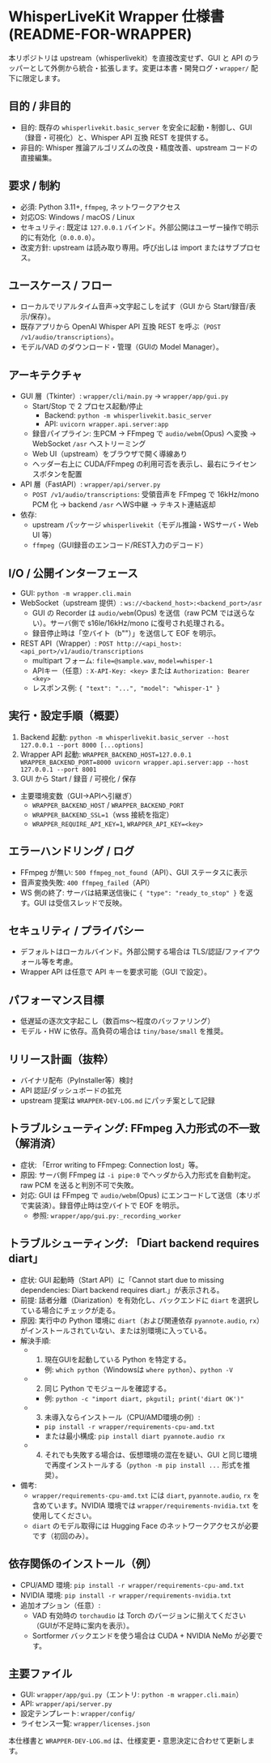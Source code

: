 # WhisperLiveKit Wrapper 仕様書 (README-FOR-WRAPPER)

本リポジトリは upstream（whisperlivekit）を直接改変せず、GUI と API のラッパーとして外側から統合・拡張します。変更は本書・開発ログ・`wrapper/` 配下に限定します。

## 目的 / 非目的
- 目的: 既存の `whisperlivekit.basic_server` を安全に起動・制御し、GUI（録音・可視化）と、Whisper API 互換 REST を提供する。
- 非目的: Whisper 推論アルゴリズムの改良・精度改善、upstream コードの直接編集。

## 要求 / 制約
- 必須: Python 3.11+, `ffmpeg`, ネットワークアクセス
- 対応OS: Windows / macOS / Linux
- セキュリティ: 既定は `127.0.0.1` バインド。外部公開はユーザー操作で明示的に有効化（`0.0.0.0`）。
- 改変方針: upstream は読み取り専用。呼び出しは import またはサブプロセス。

## ユースケース / フロー
- ローカルでリアルタイム音声→文字起こしを試す（GUI から Start/録音/表示/保存）。
- 既存アプリから OpenAI Whisper API 互換 REST を呼ぶ（`POST /v1/audio/transcriptions`）。
- モデル/VAD のダウンロード・管理（GUIの Model Manager）。

## アーキテクチャ
- GUI 層（Tkinter）: `wrapper/cli/main.py` → `wrapper/app/gui.py`
  - Start/Stop で 2 プロセス起動/停止
    - Backend: `python -m whisperlivekit.basic_server`
    - API: `uvicorn wrapper.api.server:app`
  - 録音パイプライン: 生PCM → FFmpeg で `audio/webm`(Opus) へ変換 → WebSocket `/asr` へストリーミング
  - Web UI（upstream）をブラウザで開く導線あり
  - ヘッダー右上に CUDA/FFmpeg の利用可否を表示し、最右にライセンスボタンを配置
- API 層（FastAPI）: `wrapper/api/server.py`
  - `POST /v1/audio/transcriptions`: 受領音声を FFmpeg で 16kHz/mono PCM 化 → backend `/asr` へWS中継 → テキスト連結返却
- 依存:
  - upstream パッケージ `whisperlivekit`（モデル推論・WSサーバ・Web UI 等）
  - `ffmpeg`（GUI録音のエンコード/REST入力のデコード）

## I/O / 公開インターフェース
- GUI: `python -m wrapper.cli.main`
- WebSocket（upstream 提供）: `ws://<backend_host>:<backend_port>/asr`
  - GUI の Recorder は `audio/webm`(Opus) を送信（raw PCM では送らない）。サーバ側で s16le/16kHz/mono に復号され処理される。
  - 録音停止時は「空バイト（b""）」を送信して EOF を明示。
- REST API（Wrapper）: `POST http://<api_host>:<api_port>/v1/audio/transcriptions`
  - multipart フォーム: `file=@sample.wav`, `model=whisper-1`
  - APIキー（任意）: `X-API-Key: <key>` または `Authorization: Bearer <key>`
  - レスポンス例: `{ "text": "...", "model": "whisper-1" }`

## 実行・設定手順（概要）
1) Backend 起動: `python -m whisperlivekit.basic_server --host 127.0.0.1 --port 8000 [...options]`
2) Wrapper API 起動: `WRAPPER_BACKEND_HOST=127.0.0.1 WRAPPER_BACKEND_PORT=8000 uvicorn wrapper.api.server:app --host 127.0.0.1 --port 8001`
3) GUI から Start / 録音 / 可視化 / 保存

- 主要環境変数（GUI→APIへ引継ぎ）
  - `WRAPPER_BACKEND_HOST` / `WRAPPER_BACKEND_PORT`
  - `WRAPPER_BACKEND_SSL=1`（wss 接続を指定）
  - `WRAPPER_REQUIRE_API_KEY=1`, `WRAPPER_API_KEY=<key>`

## エラーハンドリング / ログ
- FFmpeg が無い: `500 ffmpeg_not_found`（API）、GUI ステータスに表示
- 音声変換失敗: `400 ffmpeg_failed`（API）
- WS 側の終了: サーバは結果送信後に `{ "type": "ready_to_stop" }` を返す。GUI は受信スレッドで反映。

## セキュリティ / プライバシー
- デフォルトはローカルバインド。外部公開する場合は TLS/認証/ファイアウォール等を考慮。
- Wrapper API は任意で API キーを要求可能（GUI で設定）。

## パフォーマンス目標
- 低遅延の逐次文字起こし（数百ms〜程度のバッファリング）
- モデル・HW に依存。高負荷の場合は `tiny/base/small` を推奨。

## リリース計画（抜粋）
- バイナリ配布（PyInstaller等）検討
- API 認証/ダッシュボードの拡充
- upstream 提案は `WRAPPER-DEV-LOG.md` にパッチ案として記録

## トラブルシューティング: FFmpeg 入力形式の不一致（解消済）
- 症状: 「Error writing to FFmpeg: Connection lost」等。
- 原因: サーバ側 FFmpeg は `-i pipe:0` でヘッダから入力形式を自動判定。raw PCM を送ると判別不可で失敗。
- 対応: GUI は FFmpeg で `audio/webm`(Opus) にエンコードして送信（本リポで実装済）。録音停止時は空バイトで EOF を明示。
  - 参照: `wrapper/app/gui.py:_recording_worker`

## トラブルシューティング: 「Diart backend requires diart」
- 症状: GUI 起動時（Start API）に「Cannot start due to missing dependencies: Diart backend requires diart.」が表示される。
- 前提: 話者分離（Diarization）を有効化し、バックエンドに `diart` を選択している場合にチェックが走る。
- 原因: 実行中の Python 環境に `diart`（および関連依存 `pyannote.audio`, `rx`）がインストールされていない、または別環境に入っている。
- 解決手順:
  - 1) 現在GUIを起動している Python を特定する。
    - 例: `which python`（Windowsは `where python`）、`python -V`
  - 2) 同じ Python でモジュールを確認する。
    - 例: `python -c "import diart, pkgutil; print('diart OK')"`
  - 3) 未導入ならインストール（CPU/AMD環境の例）:
    - `pip install -r wrapper/requirements-cpu-amd.txt`
    - または最小構成: `pip install diart pyannote.audio rx`
  - 4) それでも失敗する場合は、仮想環境の混在を疑い、GUI と同じ環境で再度インストールする（`python -m pip install ...` 形式を推奨）。
- 備考:
  - `wrapper/requirements-cpu-amd.txt` には `diart`, `pyannote.audio`, `rx` を含めています。NVIDIA 環境では `wrapper/requirements-nvidia.txt` を使用してください。
  - `diart` のモデル取得には Hugging Face のネットワークアクセスが必要です（初回のみ）。

## 依存関係のインストール（例）
- CPU/AMD 環境: `pip install -r wrapper/requirements-cpu-amd.txt`
- NVIDIA 環境: `pip install -r wrapper/requirements-nvidia.txt`
- 追加オプション（任意）:
  - VAD 有効時の `torchaudio` は Torch のバージョンに揃えてください（GUIが不足時に案内を表示）。
  - Sortformer バックエンドを使う場合は CUDA + NVIDIA NeMo が必要です。

## 主要ファイル
- GUI: `wrapper/app/gui.py`（エントリ: `python -m wrapper.cli.main`）
- API: `wrapper/api/server.py`
- 設定テンプレート: `wrapper/config/`
- ライセンス一覧: `wrapper/licenses.json`

本仕様書と `WRAPPER-DEV-LOG.md` は、仕様変更・意思決定に合わせて更新します。
